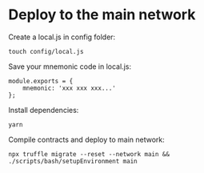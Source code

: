 # Deploy to the main network

Create a local.js in config folder:

```
touch config/local.js
```

Save your mnemonic code in local.js:

```
module.exports = {
    mnemonic: 'xxx xxx xxx...'
};
```

Install dependencies:

```
yarn
```

Compile contracts and deploy to main network:

```
npx truffle migrate --reset --network main && ./scripts/bash/setupEnvironment main
```
